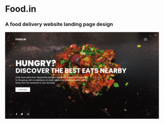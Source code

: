 # Food.in
### A food delivery website landing page design

<p align="center">
  <img src="screenshots/mainPage.png" width="1080" title="Landing Page">
</p>
